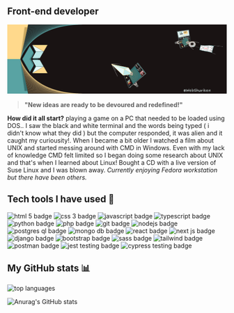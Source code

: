 ## Front-end developer

![My banner image with a computer screen and shurikens](./webshuriken-banner-2024.png "My banner")

> **"New ideas are ready to be devoured and redefined!"**

**How did it all start?** playing a game on a PC that needed to be loaded using DOS.. I saw the black and white terminal and the words being typed ( i didn't know what they did ) but the computer responded, it was alien and it caught my curiousity!.
When I became a bit older I watched a film about UNIX and started messing around with CMD in Windows. Even with my lack of knowledge CMD felt limited so I began doing some research about UNIX and that's when I learned about Linux! Bought a CD with a live version of Suse Linux and I was blown away. _Currently enjoying Fedora workstation but there have been others._

## Tech tools I have used :hammer:

<p foat="left">
  <img width="120" alt="html 5 badge" src="https://img.shields.io/badge/HTML5-E34F26?style=for-the-badge&logo=html5&logoColor=white" />
  <img width="120" alt="css 3 badge" src="https://img.shields.io/badge/CSS3-1572B6?style=for-the-badge&logo=css3&logoColor=white" />
  <img width="120" alt="javascript badge" src="https://img.shields.io/badge/JavaScript-323330?style=for-the-badge&logo=javascript&logoColor=F7DF1E" />
  <img width="120" alt="typescript badge" src="https://img.shields.io/badge/typescript-20232a?style=for-the-badge&logo=typescript&logoColor=2f73bd" />
  <img width="120" alt="python badge" src="https://img.shields.io/badge/Python-FFD43B?style=for-the-badge&logo=python&logoColor=blue" />
  <img width="120" alt="php badge" src="https://img.shields.io/badge/PHP-777BB4?style=for-the-badge&logo=php&logoColor=white" />
  <img width="120" alt="git badge" src="https://img.shields.io/badge/GIT-E44C30?style=for-the-badge&logo=git&logoColor=white" />
  <img width="120" alt="nodejs badge" src="https://img.shields.io/badge/Node.js-339933?style=for-the-badge&logo=nodedotjs&logoColor=white" />
  <img width="120" alt="postgres ql badge" src="https://img.shields.io/badge/PostgreSQL-316192?style=for-the-badge&logo=postgresql&logoColor=white" />
  <img width="120" alt="mongo db badge" src="https://img.shields.io/badge/MongoDB-4EA94B?style=for-the-badge&logo=mongodb&logoColor=white" />
  <img width="120" alt="react badge" src="https://img.shields.io/badge/React-20232A?style=for-the-badge&logo=react&logoColor=61DAFB" />
  <img width="120" alt="next js badge" src="https://img.shields.io/badge/Nextjs-191313?style=for-the-badge" />
  <img width="120" alt="django badge" src="https://img.shields.io/badge/Django-092E20?style=for-the-badge&logo=django&logoColor=green" />
  <img width="120" alt="bootstrap badge" src="https://img.shields.io/badge/Bootstrap-563D7C?style=for-the-badge&logo=bootstrap&logoColor=white" />
  <img width="120" alt="sass badge" src="https://img.shields.io/badge/Sass-CC6699?style=for-the-badge&logo=sass&logoColor=white" />
  <img width="120" alt="tailwind badge" src="https://img.shields.io/badge/Tailwind-38bdf8?style=for-the-badge" />
  <img width="120" alt="postman badge" src="https://img.shields.io/badge/Postman-FF6C37?style=for-the-badge&logo=Postman&logoColor=white" />
  <img width="120" alt="jest testing badge" src="https://img.shields.io/badge/Jest-C21325?style=for-the-badge&logo=jest&logoColor=white" />
  <img width="120" alt="cypress testing badge" src="https://img.shields.io/badge/Cypress-17202C?style=for-the-badge&logo=cypress&logoColor=white" />
</p>

## My GitHub stats :bar_chart:

<img alt="top languages" src="https://github-readme-stats.vercel.app/api/top-langs/?username=webshuriken&&layout=compact&custom_title=Languages&&bg_color=e7f9f9&title_color=59a3a3" />

![Anurag's GitHub stats](https://github-readme-stats.vercel.app/api?username=webshuriken&show_icons=true&theme=one_dark_pro&title_color=bee8e8&text_color=ffd98c&icon_color=59a3a3)

<!-- by: https://github.com/anuraghazra/github-readme-stats
<p align="center">
  <img alt="Github stats" src="https://github-readme-stats.vercel.app/api?username=webshuriken&show_icons=true&custom_title=Carlos%20EAMs%20Github%20Stats&title_color=e8fafa&bg_color=59a3a3&text_color=ffd98c&icon_color=e8fafa&border_color=ffd98c" />
</p>

<p align="center">
  <img alt="top languages" src="https://github-readme-stats.vercel.app/api/top-langs/?username=webshuriken&&layout=compact&custom_title=Languages" />
</p>
-->

